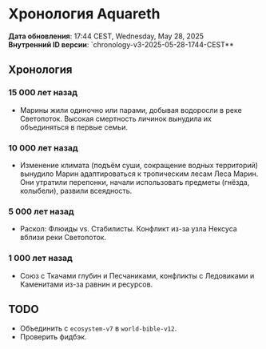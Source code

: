 # Хронология Aquareth

**Дата обновления**: 17:44 CEST, Wednesday, May 28, 2025  
**Внутренний ID версии**: `chronology-v3-2025-05-28-1744-CEST**

## Хронология

### 15 000 лет назад
- Марины жили одиночно или парами, добывая водоросли в реке Светопоток. Высокая смертность личинок вынудила их объединяться в первые семьи.

### 10 000 лет назад
- Изменение климата (подъём суши, сокращение водных территорий) вынудило Марин адаптироваться к тропическим лесам Леса Марин. Они утратили перепонки, начали использовать предметы (гнёзда, колыбели), развили всеядность.

### 5 000 лет назад
- Раскол: Флюиды vs. Стабилисты. Конфликт из-за узла Нексуса вблизи реки Светопоток.

### 1 000 лет назад
- Союз с Ткачами глубин и Песчаниками, конфликты с Ледовиками и Каменитами из-за равнин и ресурсов.

## TODO
- Объединить с `ecosystem-v7` в `world-bible-v12`.  
- Проверить фидбэк.